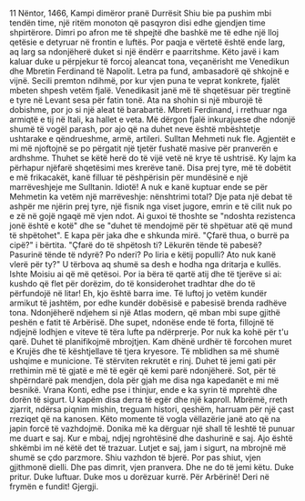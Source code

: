11 Nëntor, 1466, Kampi dimëror pranë Durrësit
Shiu bie pa pushim mbi tendën time, një ritëm monoton që pasqyron disi edhe gjendjen time shpirtërore. Dimri po afron me të shpejtë dhe bashkë me të edhe një lloj qetësie e detyruar në frontin e luftës. Por paqja e vërtetë është ende larg, aq larg sa ndonjëherë duket si një ëndërr e paarritshme.
Këto javë i kam kaluar duke u përpjekur të forcoj aleancat tona, veçanërisht me Venedikun dhe Mbretin Ferdinand të Napolit. Letra pa fund, ambasadorë që shkojnë e vijnë. Secili premton ndihmë, por kur vjen puna te veprat konkrete, fjalët mbeten shpesh vetëm fjalë. Venedikasit janë më të shqetësuar për tregtinë e tyre në Levant sesa për fatin tonë. Ata na shohin si një mburojë të dobishme, por jo si një aleat të barabartë. Mbreti Ferdinand, i rrethuar nga armiqtë e tij në Itali, ka hallet e veta. Më dërgon fjalë inkurajuese dhe ndonjë shumë të vogël parash, por ajo që na duhet neve është mbështetje ushtarake e qëndrueshme, armë, artileri.
Sulltan Mehmeti nuk fle. Agjentët e mi më njoftojnë se po përgatit një tjetër fushatë masive për pranverën e ardhshme. Thuhet se këtë herë do të vijë vetë në krye të ushtrisë. Ky lajm ka përhapur njëfarë shqetësimi mes krerëve tanë. Disa prej tyre, më të dobëtit e më frikacakët, kanë filluar të pëshpërisin për mundësinë e një marrëveshjeje me Sulltanin. Idiotë! A nuk e kanë kuptuar ende se për Mehmetin ka vetëm një marrëveshje: nënshtrimi total?
Dje pata një debat të ashpër me njërin prej tyre, një fisnik nga viset jugore, emrin e të cilit nuk po e zë në gojë ngaqë më vjen ndot. Ai guxoi të thoshte se "ndoshta rezistenca jonë është e kotë" dhe se "duhet të mendojmë për të shpëtuar atë që mund të shpëtohet". E kapa për jaka dhe e shkunda mirë. "Çfarë thua, o burrë pa cipë?" i bërtita. "Çfarë do të shpëtosh ti? Lëkurën tënde të pabesë? Pasurinë tënde të ndyrë? Po nderi? Po liria e këtij populli? Ato nuk kanë vlerë për ty?" U tërbova aq shumë sa desh e hodha nga dritarja e kullës. Ishte Moisiu ai që më qetësoi. Por ia bëra të qartë atij dhe të tjerëve si ai: kushdo që flet për dorëzim, do të konsiderohet tradhtar dhe do të përfundojë në litar!
Eh, kjo është barra ime. Të luftoj jo vetëm kundër armikut të jashtëm, por edhe kundër dobësisë e pabesisë brenda radhëve tona. Ndonjëherë ndjehem si një Atlas modern, që mban mbi supe gjithë peshën e fatit të Arbërisë. Dhe supet, ndonëse ende të forta, fillojnë të ndjejnë lodhjen e viteve të tëra lufte pa ndërprerje.
Por nuk ka kohë për t'u qarë. Duhet të planifikojmë mbrojtjen. Kam dhënë urdhër të forcohen muret e Krujës dhe të kështjellave të tjera kryesore. Të mblidhen sa më shumë ushqime e municione. Të stërviten rekrutët e rinj. Duhet të jemi gati për rrethimin më të gjatë e më të egër që kemi parë ndonjëherë.
Sot, për të shpërndarë pak mendjen, dola për gjah me disa nga kapedanët e mi më besnikë. Vrana Konti, edhe pse i thinjur, ende e ka syrin të mprehtë dhe dorën të sigurt. U kapëm disa derra të egër dhe një kaproll. Mbrëmë, rreth zjarrit, ndërsa piqnim mishin, treguam histori, qeshëm, harruam për një çast rreziqet që na kanosen. Këto momente të vogla vëllazërie janë ato që na japin forcë të vazhdojmë.
Donika më ka dërguar një shall të leshtë të punuar me duart e saj. Kur e mbaj, ndjej ngrohtësinë dhe dashurinë e saj. Ajo është shkëmbi im në këtë det të trazuar. Lutjet e saj, jam i sigurt, na mbrojnë më shumë se çdo parzmore.
Shiu vazhdon të bjerë. Por pas shiut, vjen gjithmonë dielli. Dhe pas dimrit, vjen pranvera. Dhe ne do të jemi këtu. Duke pritur. Duke luftuar. Duke mos u dorëzuar kurrë.
Për Arbërinë! Deri në frymën e fundit!
Gjergji.